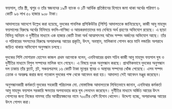 ফয়সাল, তাঁর স্ত্রী, শ্বশুর ও তাঁর স্বজনদের ১৯টি ব্যাংক ও ১টি আর্থিক প্রতিষ্ঠানের হিসাবে জমা থাকা অর্থের পরিমাণ ৬ কোটি ৯৬ লাখ ৫০ হাজার ৯০৮ টাকা।

আদালতের আদেশে উল্লেখ করা হয়েছে, দুদকের পাবলিক প্রসিকিউটর (পিপি) আদালতকে জানিয়েছেন, কাজী আবু মাহমুদ ফয়সালের বিরুদ্ধে অর্থের বিনিময়ে বদলি–বাণিজ্য ও আয়করদাতাদের ভয় দেখিয়ে অর্থ গ্রহণের অভিযোগ রয়েছে। এ ছাড়া বিভিন্ন অনিয়ম ও দুর্নীতির মাধ্যমে এক হাজার কোটি টাকা অর্থ আত্মসাৎসহ অবৈধ সম্পদ অর্জনের অভিযোগ আছে। তাঁর ও পরিবারের সদস্যদের বিরুদ্ধে অপরাধলব্ধ আয়ের প্রকৃতি, উৎস, অবস্থান, মালিকানা গোপন করে মানি লন্ডারিং অপরাধে জড়িত থাকার অভিযোগ অনুসন্ধান চলছে।

দুদকের পিপি মোশারফ হোসেন কাজল *প্রথম আলো*কে বলেন, এনবিআরের প্রথম সচিব কাজী আবু মাহমুদ ফয়সাল ঘুষ ও দুর্নীতির মাধ্যমে বিপুল সম্পদের মালিক বনে গেছেন। এ বিষয়ে দুদক অনুসন্ধান করছে। প্রাথমিকভাবে দুদকের অনুসন্ধান দল ঢাকায় তাঁর ফ্ল্যাট, প্লট, সঞ্চয়পত্রসহ ১৬ কোটি টাকা মূল্যের স্থাবর ও অস্থাবর সম্পদের খোঁজ পেয়েছে। এসব সম্পদ ক্রোক ও অবরুদ্ধ করার জন্য গতকাল দুদকের পক্ষ থেকে আবেদন করা হয়। আদালত সেই আবেদন মঞ্জুর করেছেন।

অনুসন্ধানকারী কর্মকর্তা দুদকের সহকারী পরিচালক মো. মোস্তাফিজ আদালতকে লিখিতভাবে জানান, এনবিআর কর্মকর্তা আবু মাহমুদ ফয়সাল সরকারি ক্ষমতার অপব্যবহার করে ঘুষ লেনদেন করেছেন। দুর্নীতির মাধ্যমে অর্জিত আয়ের উৎস গোপনের জন্য নিজের নামসহ তাঁর আত্মীয়স্বজনের নামে ৭০০টির বেশি হিসাব খোলেন। উদ্দেশ্য হচ্ছে, অপরাধলব্ধ আয়ের উৎস গোপন করা।
